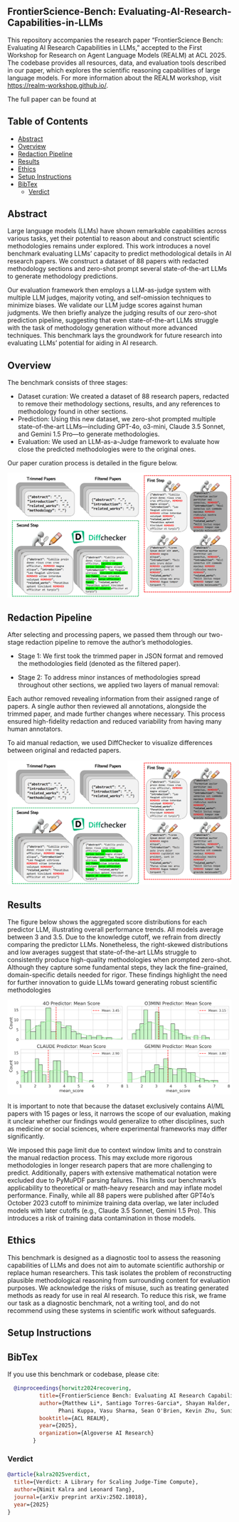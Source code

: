 ## FrontierScience-Bench: Evaluating-AI-Research-Capabilities-in-LLMs

This repository accompanies the research paper “FrontierScience Bench: Evaluating AI Research Capabilities in LLMs,” accepted to the First Workshop for Research on Agent Language Models (REALM) at ACL 2025. The codebase provides all resources, data, and evaluation tools described in our paper, which explores the scientific reasoning capabilities of large language models. For more information about the REALM workshop, visit https://realm-workshop.github.io/.

The full paper can be found at <Arxiv Here>

## Table of Contents
- [Abstract](#abstract)
- [Overview](#overview)
- [Redaction Pipeline](#redaction-pipeline)
- [Results](#results)
- [Ethics](#ethics)
- [Setup Instructions](#setup-instructions)
- [BibTex](#bibtex)
  - [Verdict](#verdict)

## Abstract

Large language models (LLMs) have shown remarkable capabilities across various tasks, yet their potential to reason about and construct scientific methodologies remains under explored. This work introduces a novel benchmark evaluating LLMs’ capacity to predict methodological details in AI research papers. We construct a dataset of 88 papers with redacted methodology sections and zero-shot prompt several state-of-the-art LLMs to generate methodology predictions.

Our evaluation framework then employs a LLM-as-judge system with multiple LLM judges, majority voting, and self-omission techniques to minimize biases. We validate our LLM judge scores against human judgments. We then briefly analyze the judging results of our zero-shot prediction pipeline, suggesting that even state-of-the-art LLMs struggle with the task of methodology generation without more advanced techniques. This benchmark lays the groundwork for future research into evaluating LLMs’ potential for aiding in AI research. 

## Overview
The benchmark consists of three stages:

- Dataset curation: We created a dataset of 88 research papers, redacted to remove their methodology sections, results, and any references to methodology found in other sections.
- Prediction: Using this new dataset, we zero-shot prompted multiple state-of-the-art LLMs—including GPT-4o, o3-mini, Claude 3.5 Sonnet, and Gemini 1.5 Pro—to generate methodologies.
- Evaluation: We used an LLM-as-a-Judge framework to evaluate how close the predicted methodologies were to the original ones.

Our paper curation process is detailed in the figure below.

![](images/Redaction_Pipeline.png)

## Redaction Pipeline

After selecting and processing papers, we passed them through our two-stage redaction pipeline to remove the author’s methodologies.

- Stage 1: We first took the trimmed paper in JSON format and removed the methodologies field (denoted as the filtered paper).

- Stage 2: To address minor instances of methodologies spread throughout other sections, we applied two layers of manual removal:

Each author removed revealing information from their assigned range of papers.
A single author then reviewed all annotations, alongside the trimmed paper, and made further changes where necessary.
This process ensured high-fidelity redaction and reduced variability from having many human annotators.

To aid manual redaction, we used DiffChecker to visualize differences between original and redacted papers.

![](images/Redaction_Pipeline.png)

## Results

The figure below shows the aggregated score distributions for each predictor LLM, illustrating overall performance trends. All models average between 3 and 3.5. Due to the knowledge cutoff, we refrain from directly comparing the predictor LLMs. Nonetheless, the right-skewed distributions and low averages suggest that state-of-the-art LLMs struggle to consistently produce high-quality methodologies when prompted zero-shot. Although they capture some fundamental steps, they lack the fine-grained, domain-specific details needed for rigor. These findings highlight the need for further innovation to guide LLMs toward generating robust scientific methodologies

![](images/Results.png)

It is important to note that because the dataset exclusively contains AI/ML papers with 15 pages or less, it narrows the scope of our evaluation, making it unclear whether our findings would generalize to other disciplines, such as medicine or social sciences, where experimental frameworks may differ significantly.

We imposed this page limit due to context window limits and to constrain the manual redaction process. This may exclude more rigorous methodologies in longer research papers that are more challenging to predict. Additionally, papers with extensive mathematical notation were excluded due to PyMuPDF parsing failures. This limits our benchmark’s applicability to theoretical or math-heavy research and may inflate model performance. Finally, while all 88 papers were published after GPT4o’s October 2023 cutoff to minimize training data overlap, we later included models with later cutoffs (e.g., Claude 3.5 Sonnet, Gemini 1.5 Pro). This introduces a risk of training data contamination in those models.

## Ethics

This benchmark is designed as a diagnostic tool to assess the reasoning capabilities of LLMs and does not aim to automate scientific authorship or replace human researchers. This task isolates the problem of reconstructing plausible methodological reasoning from surrounding content for evaluation purposes. We acknowledge the risks of misuse, such as treating generated methods as ready for use in real AI research. To reduce this risk, we frame our task as a diagnostic benchmark, not a writing tool, and do not recommend using these systems in scientific work without safeguards.

## Setup Instructions

## BibTex

If you use this benchmark or codebase, please cite:

```bibtex
  @inproceedings{horwitz2024recovering,
          title={FrontierScience Bench: Evaluating AI Research Capabilities in LLMs},
          author={Matthew Li*, Santiago Torres-Garcia*, Shayan Halder, 
                Phani Kuppa, Vasu Sharma, Sean O'Brien, Kevin Zhu, Sunischal Dev},
          booktitle={ACL REALM},
          year={2025},
          organization={Algoverse AI Research}
        }
```
### Verdict

```bibtex
@article{kalra2025verdict,
  title={Verdict: A Library for Scaling Judge-Time Compute},
  author={Nimit Kalra and Leonard Tang},
  journal={arXiv preprint arXiv:2502.18018},
  year={2025}
}
```
